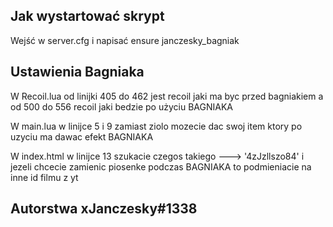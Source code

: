 ## Jak wystartować skrypt ##
Wejść w server.cfg i napisać ensure janczesky_bagniak

## Ustawienia Bagniaka ##
W Recoil.lua od linijki 405 do 462 jest recoil jaki ma byc przed bagniakiem a od 500 do 556 recoil jaki bedzie po użyciu BAGNIAKA

W main.lua w linijce 5 i 9 zamiast ziolo mozecie dac swoj item ktory po uzyciu ma dawac efekt BAGNIAKA

W index.html w linijce 13  szukacie czegos takiego ---> '4zJzllszo84' i jezeli chcecie zamienic piosenke podczas BAGNIAKA to podmieniacie na inne id filmu z yt 

## Autorstwa xJanczesky#1338 ##
